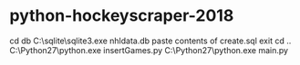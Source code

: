 # python-hockeyscraper-2018
cd db
C:\sqlite\sqlite3.exe nhldata.db
paste contents of create.sql
exit
cd ..
C:\Python27\python.exe insertGames.py
C:\Python27\python.exe main.py
